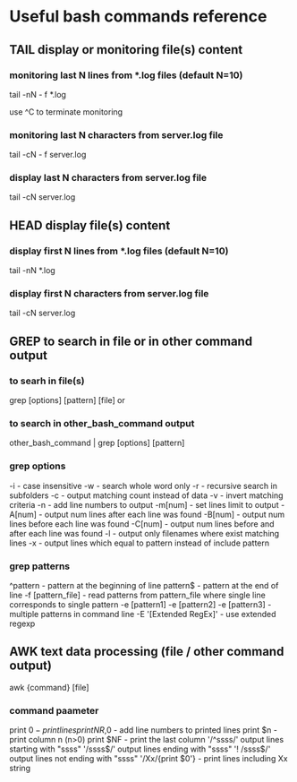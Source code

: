 # Useful bash commands reference
## TAIL display or monitoring file(s) content
### monitoring last N lines from *.log files (default N=10)
tail -nN - f *.log

use ^C to terminate monitoring
### monitoring last N characters from server.log file
tail -cN - f server.log
### display last N characters from server.log file
tail -cN server.log
## HEAD display file(s) content
### display first N lines from *.log files (default N=10)
tail -nN  *.log
### display first N characters from server.log file
tail -cN server.log
## GREP to search in file or in other command output
### to searh in file(s)
 grep [options] [pattern] [file]
or
### to search in other_bash_command output
 other_bash_command | grep [options] [pattern]
 ### grep options
 -i - case insensitive
 -w - search whole word only
 -r - recursive search in subfolders
 -c - output matching count instead of data
 -v - invert matching criteria
 -n - add line numbers to output
 -m[num] - set lines limit to output
 -A[num] - output num lines after each line was found
 -B[num] - output num lines before each line was found
 -C[num] - output num lines before and after each line was found
 -l  - output only filenames where exist matching lines 
 -x - output lines which equal to pattern instead of include pattern
 ### grep patterns
 ^pattern - pattern at the beginning of line
 pattern$ - pattern at the end of line
 -f [pattern_file] - read patterns from pattern_file where single line corresponds to single pattern
 -e [pattern1] -e [pattern2] -e [pattern3] - multiple patterns in command line
 -E '[Extended RegEx]' - use extended regexp
## AWK text data processing (file / other command output)
awk {command} [file]
### command paameter
print $0 - print lines
print NR,$0 - add line numbers to printed lines 
print $n - print column n (n>0)
print $NF - print the last column
'/^ssss/' output lines starting with "ssss" 
'/ssss$/' output lines ending with "ssss" 
'! /ssss$/'  output lines not ending with "ssss" 
'/Xx/{print $0'} - print lines including Xx string
